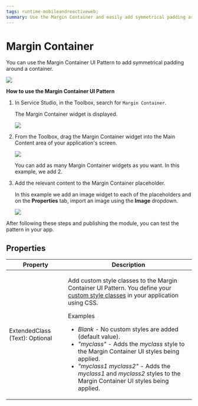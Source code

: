 ```yaml
---
tags: runtime-mobileandreactiveweb;  
summary: Use the Margin Container and easily add symmetrical padding around a container.
---
```


# Margin Container

You can use the Margin Container UI Pattern to add symmetrical padding around a container.

![](<images/margincontainer-1-ss.png>)

**How to use the Margin Container UI Pattern**

1. In Service Studio, in the Toolbox, search for `Margin Container`.

    The Margin Container widget is displayed.

    ![](<images/margincontainer-2-ss.png>)

1. From the Toolbox, drag the Margin Container widget into the Main Content area of your application's screen.

    ![](<images/margincontainer-3-ss.png>)

    You can add as many Margin Container widgets as you want. In this example, we add 2.

1. Add the relevant content to the Margin Container placeholder.

    In this example we add an image widget to each of the placeholders and on the **Properties** tab, import an image using the **Image** dropdown.

    ![](<images/margincontainer-4-ss.png>)

After following these steps and publishing the module, you can test the pattern in your app.

## Properties

| Property | Description |
|---|---|
| ExtendedClass (Text): Optional | <p>Add custom style classes to the Margin Container UI Pattern. You define your [custom style classes](../../../look-feel/css.md) in your application using CSS.</p> <p>Examples <ul><li>_Blank_ - No custom styles are added (default value).</li><li>_"myclass"_ - Adds the _myclass_ style to the Margin Container UI styles being applied.</li><li>_"myclass1 myclass2"_ - Adds the _myclass1_ and _myclass2_ styles to the Margin Container UI styles being applied.</li></ul></p> |
